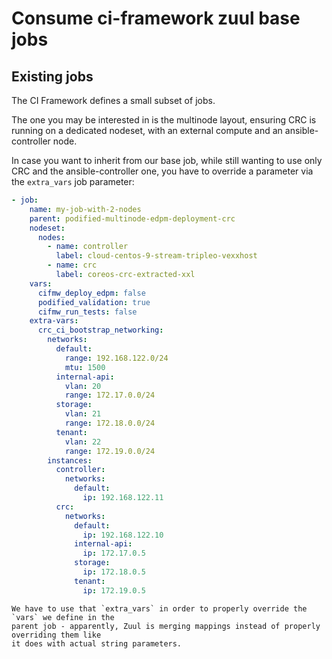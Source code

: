 # Consume ci-framework zuul base jobs

## Existing jobs

The CI Framework defines a small subset of jobs.

The one you may be interested in is the multinode layout, ensuring CRC is running
on a dedicated nodeset, with an external compute and an ansible-controller node.

In case you want to inherit from our base job, while still wanting to use only CRC
and the ansible-controller one, you have to override a parameter via the `extra_vars`
job parameter:

```YAML
- job:
    name: my-job-with-2-nodes
    parent: podified-multinode-edpm-deployment-crc
    nodeset:
      nodes:
        - name: controller
          label: cloud-centos-9-stream-tripleo-vexxhost
        - name: crc
          label: coreos-crc-extracted-xxl
    vars:
      cifmw_deploy_edpm: false
      podified_validation: true
      cifmw_run_tests: false
    extra-vars:
      crc_ci_bootstrap_networking:
        networks:
          default:
            range: 192.168.122.0/24
            mtu: 1500
          internal-api:
            vlan: 20
            range: 172.17.0.0/24
          storage:
            vlan: 21
            range: 172.18.0.0/24
          tenant:
            vlan: 22
            range: 172.19.0.0/24
        instances:
          controller:
            networks:
              default:
                ip: 192.168.122.11
          crc:
            networks:
              default:
                ip: 192.168.122.10
              internal-api:
                ip: 172.17.0.5
              storage:
                ip: 172.18.0.5
              tenant:
                ip: 172.19.0.5
```

~~~{tip}
We have to use that `extra_vars` in order to properly override the `vars` we define in the
parent job - apparently, Zuul is merging mappings instead of properly overriding them like
it does with actual string parameters.
